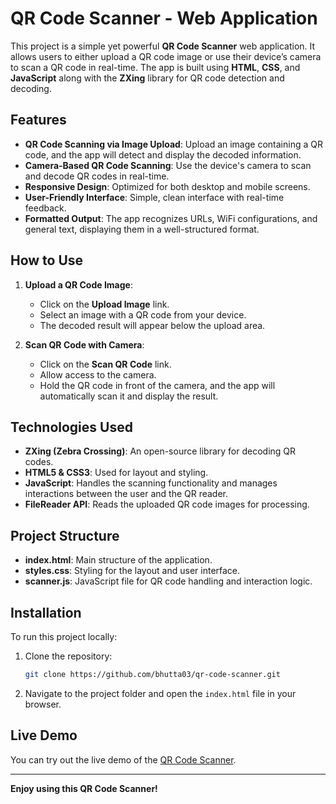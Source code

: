 # QR Code Scanner - Web Application

This project is a simple yet powerful **QR Code Scanner** web application. It allows users to either upload a QR code image or use their device’s camera to scan a QR code in real-time. The app is built using **HTML**, **CSS**, and **JavaScript** along with the **ZXing** library for QR code detection and decoding.

## Features

- **QR Code Scanning via Image Upload**: Upload an image containing a QR code, and the app will detect and display the decoded information.
- **Camera-Based QR Code Scanning**: Use the device's camera to scan and decode QR codes in real-time.
- **Responsive Design**: Optimized for both desktop and mobile screens.
- **User-Friendly Interface**: Simple, clean interface with real-time feedback.
- **Formatted Output**: The app recognizes URLs, WiFi configurations, and general text, displaying them in a well-structured format.

## How to Use

1. **Upload a QR Code Image**:
   - Click on the **Upload Image** link.
   - Select an image with a QR code from your device.
   - The decoded result will appear below the upload area.

2. **Scan QR Code with Camera**:
   - Click on the **Scan QR Code** link.
   - Allow access to the camera.
   - Hold the QR code in front of the camera, and the app will automatically scan it and display the result.

## Technologies Used

- **ZXing (Zebra Crossing)**: An open-source library for decoding QR codes.
- **HTML5 & CSS3**: Used for layout and styling.
- **JavaScript**: Handles the scanning functionality and manages interactions between the user and the QR reader.
- **FileReader API**: Reads the uploaded QR code images for processing.

## Project Structure

- **index.html**: Main structure of the application.
- **styles.css**: Styling for the layout and user interface.
- **scanner.js**: JavaScript file for QR code handling and interaction logic.

## Installation

To run this project locally:

1. Clone the repository:

    ```bash
    git clone https://github.com/bhutta03/qr-code-scanner.git
    ```

2. Navigate to the project folder and open the `index.html` file in your browser.

## Live Demo

You can try out the live demo of the [QR Code Scanner](https://qr-code-scanner-plum.vercel.app/).  


---

**Enjoy using this QR Code Scanner!**
